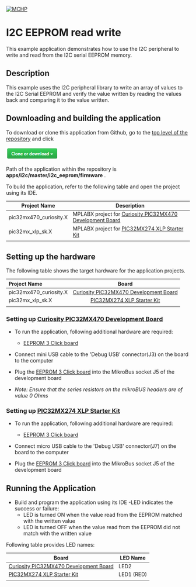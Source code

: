 [![MCHP](https://www.microchip.com/ResourcePackages/Microchip/assets/dist/images/logo.png)](https://www.microchip.com)

# I2C EEPROM read write

This example application demonstrates how to use the I2C peripheral to write and read from the I2C serial EEPROM memory.

## Description

This example uses the I2C peripheral library to write an array of values to the I2C Serial EEPROM and verify the value written by reading the values back and comparing it to the value written.

## Downloading and building the application

To download or clone this application from Github, go to the [top level of the repository](https://github.com/Microchip-MPLAB-Harmony/csp_apps_pic32mx) and click

![clone](../../../../docs/images/clone.png)

Path of the application within the repository is **apps/i2c/master/i2c_eeprom/firmware** .

To build the application, refer to the following table and open the project using its IDE.

| Project Name      | Description                                    |
| ----------------- | ---------------------------------------------- |
| pic32mx470_curiosity.X | MPLABX project for [Curiosity PIC32MX470 Development Board](https://www.microchip.com/Developmenttools/ProductDetails/dm320103) |
| pic32mx_xlp_sk.X | MPLABX project for [PIC32MX274 XLP Starter Kit](https://www.microchip.com/DevelopmentTools/ProductDetails/DM320105) |
|||

## Setting up the hardware

The following table shows the target hardware for the application projects.

| Project Name| Board|
|:---------|:---------:|
| pic32mx470_curiosity.X | [Curiosity PIC32MX470 Development Board](https://www.microchip.com/Developmenttools/ProductDetails/dm320103) |
| pic32mx_xlp_sk.X | [PIC32MX274 XLP Starter Kit](https://www.microchip.com/DevelopmentTools/ProductDetails/DM320105) |
|||

### Setting up [Curiosity PIC32MX470 Development Board](https://www.microchip.com/Developmenttools/ProductDetails/dm320103)

- To run the application, following additional hardware are required:
  - [EEPROM 3 Click board](https://www.mikroe.com/eeprom-3-click)

- Connect mini USB cable to the 'Debug USB' connector(J3) on the board to the computer
- Plug the [EEPROM 3 Click board](https://www.mikroe.com/eeprom-3-click) into the MikroBus socket J5 of the development board
- *Note: Ensure that the series resistors on the mikroBUS headers are of value 0 Ohms*

### Setting up [PIC32MX274 XLP Starter Kit](https://www.microchip.com/DevelopmentTools/ProductDetails/DM320105)

- To run the application, following additional hardware are required:
  - [EEPROM 3 Click board](https://www.mikroe.com/eeprom-3-click)

- Connect micro USB cable to the 'Debug USB' connector(J7) on the board to the computer
- Plug the [EEPROM 3 Click board](https://www.mikroe.com/eeprom-3-click) into the MikroBus socket J5 of the development board

## Running the Application

- Build and program the application using its IDE
-LED indicates the success or failure:
  - LED is turned ON when the value read from the EEPROM matched with the written value
  - LED is turned OFF when the value read from the EEPROM did not match with the written value

Following table provides LED names:

| Board      | LED Name |
| ---------- |--------- |
| [Curiosity PIC32MX470 Development Board](https://www.microchip.com/Developmenttools/ProductDetails/dm320103) | LED2 |
|  [PIC32MX274 XLP Starter Kit](https://www.microchip.com/DevelopmentTools/ProductDetails/DM320105)  | LED1 (RED)  |
||||
